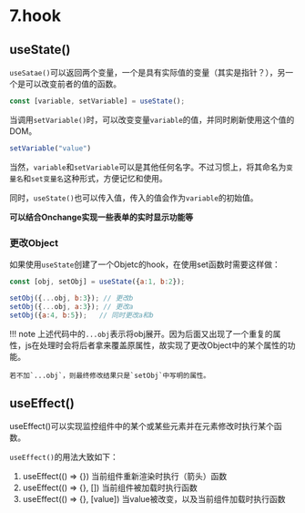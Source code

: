 # 7.hook

## useState()

`useSatae()`可以返回两个变量，一个是具有实际值的变量（其实是指针？），另一个是可以改变前者的值的函数。  

```jsx
const [variable, setVariable] = useState();
```

当调用`setVariable()`时，可以改变变量`variable`的值，并同时刷新使用这个值的DOM。  

```jsx
setVariable("value")
```

当然，`variable`和`setVariable`可以是其他任何名字。不过习惯上，将其命名为`变量名`和`set变量名`这种形式，方便记忆和使用。  

同时，`useState()`也可以传入值，传入的值会作为`variable`的初始值。  

**可以结合Onchange实现一些表单的实时显示功能等**

### 更改Object

如果使用`useState`创建了一个Objetc的hook，在使用set函数时需要这样做：

```js
const [obj, setObj] = useState({a:1, b:2});

setObj({...obj, b:3}); // 更改b
setObj({...obj, a:3}); // 更改a
setObj({a:4, b:5});   // 同时更改a和b
```

!!! note
    上述代码中的`...obj`表示将obj展开。因为后面又出现了一个重复的属性，js在处理时会将后者拿来覆盖原属性，故实现了更改Object中的某个属性的功能。  

    若不加`...obj`，则最终修改结果只是`setObj`中写明的属性。  

## useEffect()

useEffect()可以实现监控组件中的某个或某些元素并在元素修改时执行某个函数。  

`useEffect()`的用法大致如下：  

1. useEffect(() => {}) 当前组件重新渲染时执行（箭头）函数
2. useEffect(() => {}, []) 当前组件被加载时执行函数
3. useEffect(() => {}, [value]) 当value被改变，以及当前组件加载时执行函数